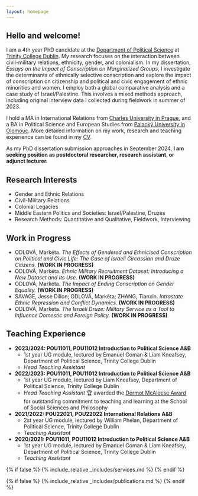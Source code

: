 ```yaml
---
layout: homepage
---
```


## Hello and welcome!
I am a 4th year PhD candidate at the <a href="https://www.tcd.ie/Political_Science/" target="_blank">Department of Political Science</a> at <a href="http://tcd.ie" target="_blank">Trinity College Dublin</a>. My research focuses on the interaction between civil-military relations, ethnicity, gender, and colonialism. In my dissertation, <em>Essays on the Impact of Conscription on Marginalized Groups</em>, I investigate the determinants of ethnically selective conscription and explore the impact of conscription on citizenship and political and civic engagement of ethnic minorities and women. I employ both a global comparative analysis and a case study of Israel/Palestine. This involves a mixed methods approach, including original interview data I collected during fieldwork in summer of 2023.

I hold a MA in International Relations from <a href="http://cuni.cz" target="_blank">Charles University in Prague</a>, and a BA in Political Science and European Studies from <a href="http://upol.cz" target="_blank">Palacký University in Olomouc</a>. More detailed information on my work, research and teaching experience can be found in my [CV](assets/files/curriculum_vitae.pdf).

As my PhD dissertation submission approaches in September 2024, **I am seeking position as
postdoctoral researcher, research assistant, or adjunct lecturer.**

## Research Interests
- Gender and Ethnic Relations
- Civil-Military Relations
- Colonial Legacies
- Middle Eastern Politics and Societies: Israel/Palestine, Druzes
- Research Methods: Quantitative and Qualitative, Fieldwork, Interviewing

## Work in Progress
- ODLOVÁ, Markéta. *The Effects of Gendered and Ethnicised Conscription on Political and Civic Life: The Case of Israeli Circassian and Druze Citizens.* **(WORK IN PROGRESS)**
- ODLOVÁ, Markéta. *Ethnic Military Recruitment Dataset: Introducing a New Dataset and Its Use.* **(WORK IN PROGRESS)**
- ODLOVÁ, Markéta. *The Impact of Ending Conscription on Gender Equality.* **(WORK IN PROGRESS)**
- SAVAGE, Jesse Dillon; ODLOVÁ, Markéta; ZHANG, Tianxin. *Intrastate Ethnic Repression and Conflict Dynamics.* **(WORK IN PROGRESS)**
- ODLOVÁ, Markéta. *The Israeli Druze: Military Service as a Tool to Influence Domestic and Foreign Policy.* **(WORK IN PROGRESS)**

## Teaching Experience
- **2023/2024: POU11011, POU11012 Introduction to Political Science A&B**
  - 1st year UG module, lectured by Emanuel Coman & Liam Kneafsey, Department of Political Science, Trinity College Dublin
  - <em>Head Teaching Assistant</em>
- **2022/2023: POU11011, POU11012 Introduction to Political Science A&B**
  - 1st year UG module, lectured by Liam Kneafsey, Department of Political Science, Trinity College Dublin
  - <em> Head Teaching Assistant</em> 🏆 awarded the <a href="https://twitter.com/TCD_SSP/status/1663846299651694593" target="_blank">Dermot McAleese Award</a> for outstanding commitment to teaching and learning at the School of Social Sciences and Philosophy
- **2021/2022: POU22021, POU22022 International Relations A&B**
  - 2st year UG module, lectured by William Phelan, Department of Political Science, Trinity College Dublin
  - <em>Teaching Assistant</em>
- **2020/2021: POU11011, POU11012 Introduction to Political Science A&B**
  - 1st year UG module, lectured by Emanuel Coman & Liam Kneafsey, Department of Political Science, Trinity College Dublin
  - <em>Teaching Assistant</em>

{% if false %}
  {% include_relative _includes/services.md %}
{% endif %}

{% if false %}
  {% include_relative _includes/publications.md %}
{% endif %}